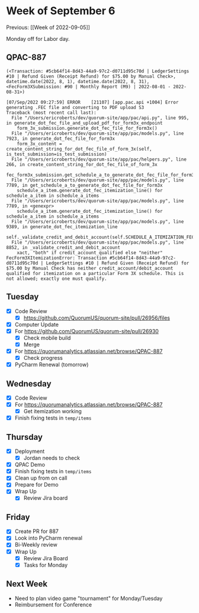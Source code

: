 # Week of September 6
Previous: [[Week of 2022-09-05]]

Monday off for Labor day.

## QPAC-887

```
(<Transaction: #5cb64f14-8d43-44a9-97c2-d0711d95c70d | LedgerSettings #10 | Refund Given (Receipt Refund) for $75.00 by Manual Check>, datetime.date(2022, 8, 1), datetime.date(2022, 8, 31), <FecForm3XSubmission: #90 | Monthly Report (M9) | 2022-08-01 - 2022-08-31>)
```

```
[07/Sep/2022 09:27:59] ERROR    [21107] [app.pac.api +1004] Error generating .FEC file and converting to PDF upload S3
Traceback (most recent call last):
  File "/Users/ericroberts/dev/quorum-site/app/pac/api.py", line 995, in generate_dot_fec_file_and_upload_pdf_for_form3x_endpoint
    form_3x_submission.generate_dot_fec_file_for_form3x()
  File "/Users/ericroberts/dev/quorum-site/app/pac/models.py", line 7923, in generate_dot_fec_file_for_form3x
    form_3x_content = create_content_string_for_dot_fec_file_of_form_3x(self, is_test_submission=is_test_submission)
  File "/Users/ericroberts/dev/quorum-site/app/pac/helpers.py", line 266, in create_content_string_for_dot_fec_file_of_form_3x
    fec_form3x_submission.get_schedule_a_to_generate_dot_fec_file_for_form3x(),
  File "/Users/ericroberts/dev/quorum-site/app/pac/models.py", line 7789, in get_schedule_a_to_generate_dot_fec_file_for_form3x
    schedule_a_item.generate_dot_fec_itemization_line() for schedule_a_item in schedule_a_items
  File "/Users/ericroberts/dev/quorum-site/app/pac/models.py", line 7789, in <genexpr>
    schedule_a_item.generate_dot_fec_itemization_line() for schedule_a_item in schedule_a_items
  File "/Users/ericroberts/dev/quorum-site/app/pac/models.py", line 9389, in generate_dot_fec_itemization_line
    self._validate_credit_and_debit_account(self.SCHEDULE_A_ITEMIZATION_FEC_LINES)
  File "/Users/ericroberts/dev/quorum-site/app/pac/models.py", line 8852, in _validate_credit_and_debit_account
    xact, "both" if credit_account_qualified else "neither"
FecForm3XItemizationError: Transaction #5cb64f14-8d43-44a9-97c2-d0711d95c70d | LedgerSettings #10 | Refund Given (Receipt Refund) for $75.00 by Manual Check has neither credit_account/debit_account qualified for itemization on a particular Form 3X schedule. This is not allowed; exactly one must qualify.
```

## Tuesday
- [x] Code Review
	- [x] https://github.com/QuorumUS/quorum-site/pull/26956/files
- [x] Computer Update
- [x] For https://github.com/QuorumUS/quorum-site/pull/26930
	- [x] Check mobile build
	- [x] Merge
- [x] For https://quorumanalytics.atlassian.net/browse/QPAC-887
	- [x] Check progress
- [x] PyCharm Renewal (tomorrow)

## Wednesday
- [x] Code Review
- [x] For https://quorumanalytics.atlassian.net/browse/QPAC-887
	- [x] Get itemization working
- [x] Finish fixing tests in `temp/items`

## Thursday
- [x] Deployment
	- [x] Jordan needs to check
- [x] QPAC Demo
- [x] Finish fixing tests in `temp/items`
- [x] Clean up from on call
- [x] Prepare for Demo
- [x] Wrap Up
	- [x] Review Jira board

## Friday
- [x] Create PR for 887
- [x] Look into PyCharm renewal
- [x] Bi-Weekly review
- [x] Wrap Up
	- [x] Review Jira Board
	- [x] Tasks for Monday

## Next Week
- Need to plan video game "tournament" for Monday/Tuesday
- Reimbursement for Conference